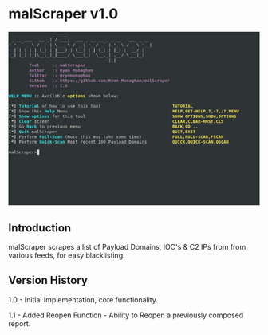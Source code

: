 malScraper v1.0
===============

![malScraper Screenshot](https://github.com/Ryan-Monaghan/ryanmonaghan.github.io/blob/master/malScraper-Screenshot.png)

Introduction
------------
malScraper scrapes a list of Payload Domains, IOC's &amp; C2 IPs from from various feeds, for easy blacklisting.

Version History
------------
1.0 - Initial Implementation, core functionality.

1.1 - Added Reopen Function - Ability to Reopen a previously composed report.
